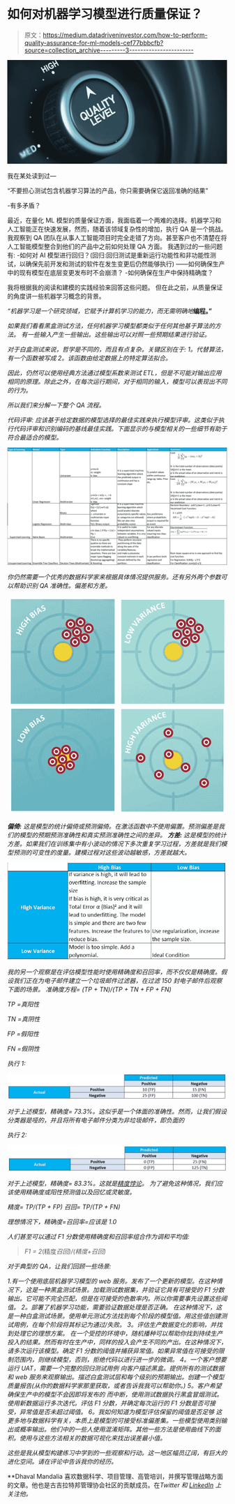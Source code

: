 # 如何对机器学习模型进行质量保证？

> 原文：<https://medium.datadriveninvestor.com/how-to-perform-quality-assurance-for-ml-models-cef77bbbcfb?source=collection_archive---------3----------------------->

![](img/c580300390098a550ac7da23464e3818.png)

我在某处读到过—

“不要担心测试包含机器学习算法的产品，你只需要确保它返回准确的结果”

-有多矛盾？

最近，在量化 ML 模型的质量保证方面，我面临着一个两难的选择。机器学习和人工智能正在快速发展，然而，随着该领域复杂性的增加，执行 QA 是一个挑战。我观察到 QA 团队在从事人工智能项目时完全走错了方向。甚至客户也不清楚在将人工智能模型整合到他们的产品中之前如何处理 QA 方面。
我遇到过的一些问题有:
-如何对 AI 模型进行回归？(回归:回归测试是重新运行功能性和非功能性测试，以确保先前开发和测试的软件在发生变更后仍然能够执行)
——如何确保生产中的现有模型在底层变更发布时不会崩溃？
-如何确保在生产中保持精确度？

我将根据我的阅读和建模的实践经验来回答这些问题。
但在此之前，从质量保证的角度讲一些机器学习概念的背景。

*“机器学习是一个研究领域，它赋予计算机学习的能力，而无需明确地***编程。”**

*如果我们看看黑盒测试方法，任何机器学习模型都类似于任何其他基于算法的方法。
有一些输入产生一些输出。这些输出可以对照一些预期结果进行验证。*

*对于白盒测试来说，哲学是不同的，而且有点复杂。关键区别在于:
1。代替算法，有一个函数被写成
2。该函数由给定数据上的特定算法拟合。*

*因此，仍然可以使用经典方法通过模型系数来测试 ETL，但是不可能对输出应用相同的原理。除此之外，在每次运行期间，对于相同的输入，模型可以表现出不同的行为。*

*所以我们来分解一下整个 QA 流程。*

*代码评审:
应该基于给定数据的模型选择的最佳实践来执行模型评审。这类似于执行代码评审和识别编码的基线最佳实践。下面显示的与模型相关的一些细节有助于符合最适合的模型。*

*![](img/46a5386b05a4466c3d9d204c8571231c.png)*

*你仍然需要一个优秀的数据科学家来根据具体情况提供服务。还有另外两个参数可以帮助识别 QA 准确性。偏差和方差。*

*![](img/1f4dc70b10e3091e9428802d1ce74e25.png)*

***偏倚:**
这是模型的统计偏倚或预测偏倚。在激活函数中不使用偏置。预测偏差是我们的模型的预期预测准确性和真实预测准确性之间的差异。
**方差:**
这是模型的统计方差。如果我们在训练集中有小波动的情况下多次重复学习过程，方差就是我们模型预测的可变性的度量。建模过程对这些波动越敏感，方差就越大。*

*![](img/fc54cb7c71a33b68c9e94bf6a9807426.png)*

*我的另一个观察是在评估模型性能时使用精确度和召回率，而不仅仅是精确度。假设我们正在为电子邮件建立一个垃圾邮件过滤器，在过滤 150 封电子邮件后观察下面的场景。
准确度方程= (TP + TN)/(TP + TN + FP + FN)*

*TP =真阳性*

*TN =真阴性*

*FP =假阳性*

*FN =假阴性*

*执行 1:*

*![](img/052d79c53328d903f2a2bcb83abaa8fc.png)*

*对于上述模型，精确度= 73.3%。这似乎是一个体面的准确性。然而，让我们假设分类器是哑的，并且将所有电子邮件分类为非垃圾邮件，即负面的*

*执行 2:*

*![](img/d398415e25659a064eeb3deef296afcf.png)*

*对于上述模型，精确度= 83.3%。这就是[精度悖论](https://en.wikipedia.org/wiki/Accuracy_paradox)。
为了避免这种情况，我们应该使用精确度或阳性预测值以及回忆或灵敏度。*

*精度= TP/(TP + FP)
召回= TP/(TP + FN)*

*理想情况下，精确度=召回率=应该是 1.0*

*人们甚至可以通过 F1 分数使用精确度和召回率组合作为调和平均值:*

> *F1 = 2*(精度*召回)/(精度+召回)*

*对于典型的 QA，让我们回顾一些场景:*

*1.有一个使用底层机器学习模型的 web 服务。发布了一个更新的模型。在这种情况下，这是一种黑盒测试场景。加载测试数据集，并验证它具有可接受的 F1 分数输出。它可能不完全匹配，但是在可接受的色散率内。所以你需要事先设置这些阈值。
2。部署了机器学习功能，需要验证数据处理是否正确。
在这种情况下，这是一种白盒测试场景。使用单元测试方法找到每个阶段的模型值。用这些值创建测试用例，在每个阶段将其标记为通过/失败。
3。评估生产数据变化的影响，并找到处理它的理想方案。
在一个受控的环境中，随机播种可以帮助你找到持续生产投入的结果。然而有时在生产中，同样的投入会产生不同的产出。在这种情况下，请多次运行该模型。确定 F1 分数的阈值并捕获异常值。如果异常值在可接受的限制范围内，则继续模型，否则，拒绝代码以进行进一步的微调。
4。一个客户想要运行 UAT，需要一个完整的回归测试用例
向客户描述黑盒。提供所有的测试数据和 web 服务来观察输出。描述白盒测试层和每个级别的预期输出。创建一个模型质量报告(从你的数据科学家那里获取，或者告诉我我可以帮助你。)
5。客户希望确保生产中的模型不会因即将发布的
而中断，使用测试数据执行黑盒冒烟测试。使用新数据运行多次迭代。评估 F1 分数，并确定每次运行的 F1 分数是否可接受，异常值是否未超过阈值。
6。我如何知道为模型评估保留的阈值是否足够
这更多地与数据科学有关，本质上是模型的可接受标准偏差集。一些模型使用类别输出或概率输出。他们中的一些人使用混淆矩阵。其他一些方法是使用曲线下的面积。使用与这些方法相关的数据可视化来找出误差最小值。*

*这些是我从模型构建练习中学到的一些观察和行动。这一地区幅员辽阔，有巨大的进化空间。请在评论中告诉我你的经历。*

**Dhaval Mandalia 喜欢数据科学、项目管理、高管培训，并撰写管理战略方面的文章。他也是古吉拉特邦管理协会社区的贡献成员。在*Twitter 和 [LinkedIn](https://www.linkedin.com/in/dhavalmandalia/) 上关注他。*